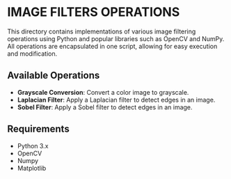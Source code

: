 # IMAGE FILTERS OPERATIONS

This directory contains implementations of various image filtering operations using Python and popular libraries such as OpenCV and NumPy. All operations are encapsulated in one script, allowing for easy execution and modification.

## Available Operations

- **Grayscale Conversion**: Convert a color image to grayscale.
- **Laplacian Filter**: Apply a Laplacian filter to detect edges in an image.
- **Sobel Filter**: Apply a Sobel filter to detect edges in an image.

## Requirements

- Python 3.x
- OpenCV
- Numpy
- Matplotlib
